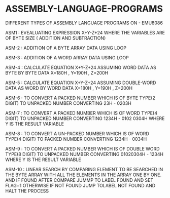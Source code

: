 # ASSEMBLY-LANGUAGE-PROGRAMS

DIFFERENT TYPES OF ASSEMBLY LANGUAGE PROGRAMS ON - EMU8086

ASM1 : EVEALUATING EXPRESSION X+Y-Z+24 WHERE THE VARIABLES ARE OF BYTE SIZE ( ADDITION AND SUBTRACTION)

ASM-2 : ADDITION OF A BYTE ARRAY DATA USING LOOP

ASM-3 :  ADDITION OF A WORD ARRAY DATA USING LOOP

ASM-4 : CALCULATE EQUATION X+Y-Z+24 ASSUMING WORD DATA AS BYTE BY BYTE DATA
        X=180H , Y=190H , Z=200H

ASM-5 : CALCULATE EQUATION X+Y-Z+24 ASSUMING DOUBLE-WORD DATA AS WORD BY WORD DATA
        X=180H , Y=190H , Z=200H

ASM-6 : TO CONVERT A PACKED NUMBER WHICH IS OF BYTE TYPE(2 DIGIT)  TO UNPACKED NUMBER
	      CONVERTING 23H - 0203H

ASM-7 : TO CONVERT A PACKED NUMBER WHICH IS OF WORD TYPE(4 DIGIT)  TO UNPACKED NUMBER
	      CONVERTING 1234H - 0102 0304H WHERE Y IS THE RESULT VARIABLE 

ASM-8 : TO CONVERT A UN-PACKED NUMBER WHICH IS OF WORD TYPE(4 DIGIT) TO PACKED NUMBER
	      CONVERTING 1234H - 0034H  

ASM-9 : TO CONVERT A PACKED NUMBER WHICH IS OF DOUBLE WORD TYPE(8 DIGIT) TO UNPACKED NUMBER
	      CONVERTING 01020304H - 1234H WHERE Y IS THE RESULT VARIABLE

ASM-10 : LINEAR SEARCH BY COMPARING ELEMENT TO BE SEARCHED IN THE BYTE ARRAY WITH ALL THE
	       ELEMENTS IN THE ARRAY ONE BY ONE. AND IF FOUND AFTER COMPARE JUMMP TO LABEL FOUND
	       AND SET FLAG=1 OTHERWISE IF NOT FOUND JUMP TOLABEL NOT FOUND AND HALT THE PROCESS 
